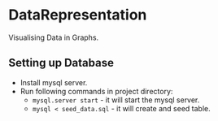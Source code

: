 DataRepresentation
==================
Visualising Data in Graphs.

## Setting up Database 
* Install mysql server.
* Run following commands in project directory:
  * `mysql.server start` - it will start the mysql server.
  * `mysql < seed_data.sql` - it will create and seed table.




